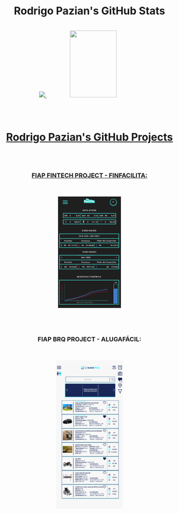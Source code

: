 <h1 align="center">
   Rodrigo Pazian's GitHub Stats
</h1>

<br>

<div align="center">
  <a href="https://github.com/rodrigopazian/github-readme-stats">
  <img width="42%" src="https://github-readme-stats.vercel.app/api?username=rodrigopazian&theme=cobalt&show_icons=true"/>
  <img width="50%" height="180em" src="https://github-readme-stats.vercel.app/api/top-langs/?username=rodrigopazian&layout=compact&langs_count=16&theme=cobalt"/>  
</div>

<br><br>

<h1 align="center">
  Rodrigo Pazian's GitHub Projects
</h1>

<br><br>

<h3 align="center">FIAP FINTECH PROJECT - FINFACILITA:</h3>

<br>

<p align="center"><a href="https://github.com/rodrigopazian/Projeto-FIAP-Fintech-99583"><img src="images/Finfacilita.png" height="300px"></a></p>

<br><br>

<h3 align="center">FIAP BRQ PROJECT - ALUGAFÁCIL:</h3>

<br>

<p align="center"><a href="https://github.com/rodrigopazian/Challenge-BRQ-FIAP-AlugaFacil"><img src="images/Alugafacil.png" height="400px"></a></p>

<br><br>


